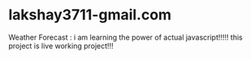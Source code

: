 # lakshay3711-gmail.com
Weather Forecast :
i am learning the power of actual javascript!!!!!
this project is live working project!!!

